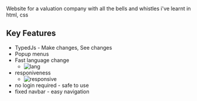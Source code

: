 Website for a valuation company with all the bells and whistles i've learnt in html, css 

## Key Features

* TypedJs - Make changes, See changes
* Popup menus
* Fast language change
  - ![lang](https://github.com/user-attachments/assets/513411ca-bc58-47f0-a882-b2cbe87b89c3)
* responiveness
  - ![responsive](https://github.com/user-attachments/assets/0768fa30-9e0a-4e95-b2d3-dc840efdb95c)
* no login required - safe to use
* fixed navbar - easy navigation
